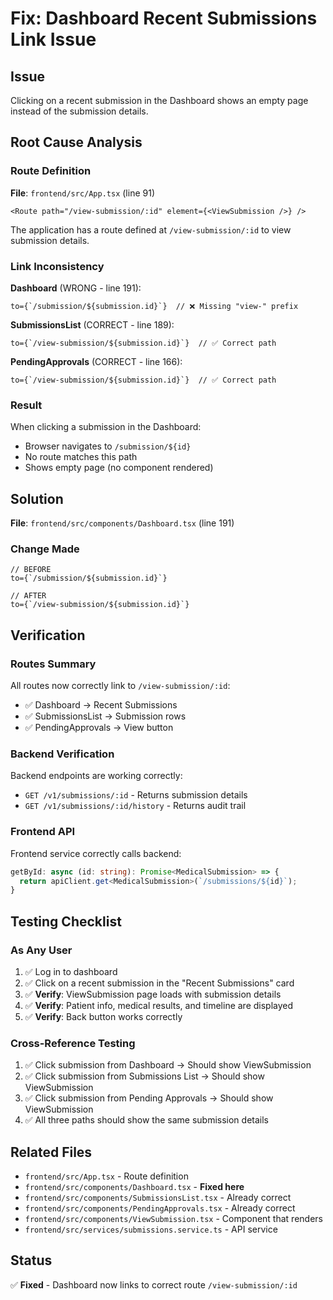 # Fix: Dashboard Recent Submissions Link Issue

## Issue
Clicking on a recent submission in the Dashboard shows an empty page instead of the submission details.

## Root Cause Analysis

### Route Definition
**File**: `frontend/src/App.tsx` (line 91)
```tsx
<Route path="/view-submission/:id" element={<ViewSubmission />} />
```

The application has a route defined at `/view-submission/:id` to view submission details.

### Link Inconsistency

**Dashboard** (WRONG - line 191):
```tsx
to={`/submission/${submission.id}`}  // ❌ Missing "view-" prefix
```

**SubmissionsList** (CORRECT - line 189):
```tsx
to={`/view-submission/${submission.id}`}  // ✅ Correct path
```

**PendingApprovals** (CORRECT - line 166):
```tsx
to={`/view-submission/${submission.id}`}  // ✅ Correct path
```

### Result
When clicking a submission in the Dashboard:
- Browser navigates to `/submission/${id}` 
- No route matches this path
- Shows empty page (no component rendered)

## Solution

**File**: `frontend/src/components/Dashboard.tsx` (line 191)

### Change Made
```tsx
// BEFORE
to={`/submission/${submission.id}`}

// AFTER
to={`/view-submission/${submission.id}`}
```

## Verification

### Routes Summary
All routes now correctly link to `/view-submission/:id`:
- ✅ Dashboard → Recent Submissions
- ✅ SubmissionsList → Submission rows
- ✅ PendingApprovals → View button

### Backend Verification
Backend endpoints are working correctly:
- `GET /v1/submissions/:id` - Returns submission details
- `GET /v1/submissions/:id/history` - Returns audit trail

### Frontend API
Frontend service correctly calls backend:
```typescript
getById: async (id: string): Promise<MedicalSubmission> => {
  return apiClient.get<MedicalSubmission>(`/submissions/${id}`);
}
```

## Testing Checklist

### As Any User
1. ✅ Log in to dashboard
2. ✅ Click on a recent submission in the "Recent Submissions" card
3. ✅ **Verify**: ViewSubmission page loads with submission details
4. ✅ **Verify**: Patient info, medical results, and timeline are displayed
5. ✅ **Verify**: Back button works correctly

### Cross-Reference Testing
1. ✅ Click submission from Dashboard → Should show ViewSubmission
2. ✅ Click submission from Submissions List → Should show ViewSubmission  
3. ✅ Click submission from Pending Approvals → Should show ViewSubmission
4. ✅ All three paths should show the same submission details

## Related Files
- `frontend/src/App.tsx` - Route definition
- `frontend/src/components/Dashboard.tsx` - **Fixed here**
- `frontend/src/components/SubmissionsList.tsx` - Already correct
- `frontend/src/components/PendingApprovals.tsx` - Already correct
- `frontend/src/components/ViewSubmission.tsx` - Component that renders
- `frontend/src/services/submissions.service.ts` - API service

## Status
✅ **Fixed** - Dashboard now links to correct route `/view-submission/:id`
